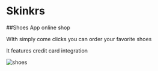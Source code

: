 # Skinkrs

##Shoes App online shop

WIth simply come clicks you can order your favorite shoes 

It features credit card integration


![shoes](https://user-images.githubusercontent.com/65015373/196875784-64da50bc-6408-4eaa-b8cb-9e5c3e2e740d.jpg)
